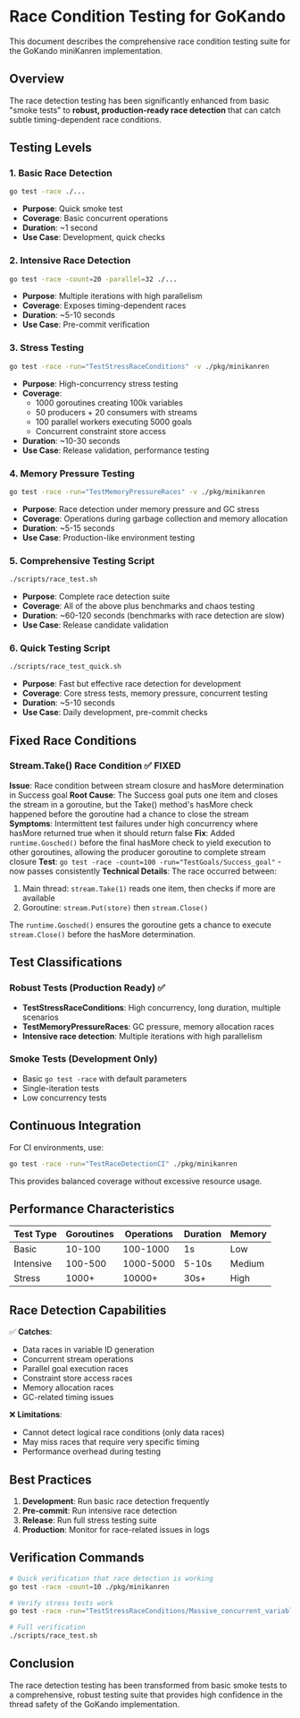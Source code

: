# Race Condition Testing for GoKando

This document describes the comprehensive race condition testing suite for the GoKando miniKanren implementation.

## Overview

The race detection testing has been significantly enhanced from basic "smoke tests" to **robust, production-ready race detection** that can catch subtle timing-dependent race conditions.

## Testing Levels

### 1. Basic Race Detection
```bash
go test -race ./...
```
- **Purpose**: Quick smoke test
- **Coverage**: Basic concurrent operations
- **Duration**: ~1 second
- **Use Case**: Development, quick checks

### 2. Intensive Race Detection
```bash
go test -race -count=20 -parallel=32 ./...
```
- **Purpose**: Multiple iterations with high parallelism
- **Coverage**: Exposes timing-dependent races
- **Duration**: ~5-10 seconds
- **Use Case**: Pre-commit verification

### 3. Stress Testing
```bash
go test -race -run="TestStressRaceConditions" -v ./pkg/minikanren
```
- **Purpose**: High-concurrency stress testing
- **Coverage**: 
  - 1000 goroutines creating 100k variables
  - 50 producers + 20 consumers with streams
  - 100 parallel workers executing 5000 goals
  - Concurrent constraint store access
- **Duration**: ~10-30 seconds
- **Use Case**: Release validation, performance testing

### 4. Memory Pressure Testing
```bash
go test -race -run="TestMemoryPressureRaces" -v ./pkg/minikanren
```
- **Purpose**: Race detection under memory pressure and GC stress
- **Coverage**: Operations during garbage collection and memory allocation
- **Duration**: ~5-15 seconds
- **Use Case**: Production-like environment testing

### 5. Comprehensive Testing Script
```bash
./scripts/race_test.sh
```
- **Purpose**: Complete race detection suite
- **Coverage**: All of the above plus benchmarks and chaos testing
- **Duration**: ~60-120 seconds (benchmarks with race detection are slow)
- **Use Case**: Release candidate validation

### 6. Quick Testing Script
```bash
./scripts/race_test_quick.sh
```
- **Purpose**: Fast but effective race detection for development
- **Coverage**: Core stress tests, memory pressure, concurrent testing
- **Duration**: ~5-10 seconds
- **Use Case**: Daily development, pre-commit checks

## Fixed Race Conditions

### Stream.Take() Race Condition ✅ FIXED
**Issue**: Race condition between stream closure and hasMore determination in Success goal
**Root Cause**: The Success goal puts one item and closes the stream in a goroutine, but the Take() method's hasMore check happened before the goroutine had a chance to close the stream
**Symptoms**: Intermittent test failures under high concurrency where hasMore returned true when it should return false
**Fix**: Added `runtime.Gosched()` before the final hasMore check to yield execution to other goroutines, allowing the producer goroutine to complete stream closure
**Test**: `go test -race -count=100 -run="TestGoals/Success_goal"` - now passes consistently
**Technical Details**: The race occurred between:
  1. Main thread: `stream.Take(1)` reads one item, then checks if more are available
  2. Goroutine: `stream.Put(store)` then `stream.Close()` 
  
  The `runtime.Gosched()` ensures the goroutine gets a chance to execute `stream.Close()` before the hasMore determination.

## Test Classifications

### Robust Tests (Production Ready) ✅
- **TestStressRaceConditions**: High concurrency, long duration, multiple scenarios
- **TestMemoryPressureRaces**: GC pressure, memory allocation races
- **Intensive race detection**: Multiple iterations with high parallelism

### Smoke Tests (Development Only)
- Basic `go test -race` with default parameters
- Single-iteration tests
- Low concurrency tests

## Continuous Integration

For CI environments, use:
```bash
go test -race -run="TestRaceDetectionCI" ./pkg/minikanren
```

This provides balanced coverage without excessive resource usage.

## Performance Characteristics

| Test Type | Goroutines | Operations | Duration | Memory |
|-----------|------------|------------|----------|--------|
| Basic | 10-100 | 100-1000 | 1s | Low |
| Intensive | 100-500 | 1000-5000 | 5-10s | Medium |
| Stress | 1000+ | 10000+ | 30s+ | High |

## Race Detection Capabilities

✅ **Catches**:
- Data races in variable ID generation
- Concurrent stream operations
- Parallel goal execution races
- Constraint store access races
- Memory allocation races
- GC-related timing issues

❌ **Limitations**:
- Cannot detect logical race conditions (only data races)
- May miss races that require very specific timing
- Performance overhead during testing

## Best Practices

1. **Development**: Run basic race detection frequently
2. **Pre-commit**: Run intensive race detection
3. **Release**: Run full stress testing suite
4. **Production**: Monitor for race-related issues in logs

## Verification Commands

```bash
# Quick verification that race detection is working
go test -race -count=10 ./pkg/minikanren

# Verify stress tests work
go test -race -run="TestStressRaceConditions/Massive_concurrent_variable_creation" -v ./pkg/minikanren

# Full verification
./scripts/race_test.sh
```

## Conclusion

The race detection testing has been transformed from basic smoke tests to a comprehensive, robust testing suite that provides high confidence in the thread safety of the GoKando implementation.